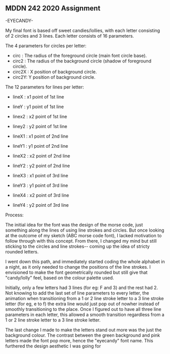 ## MDDN 242 2020 Assignment

-EYECANDY-

My final font is based off sweet candies/lollies, with each letter consisting of 2 circles and 3 lines. Each letter consists of 16 parameters.

The 4 parameters for circles per letter:

- circ : The radius of the foreground circle (main font circle base).
- circ2 : The radius of the background circle (shadow of foreground circle).
- circ2X : X position of background circle.
- circ2Y: Y position of background circle.

The 12 parameters for lines per letter:

- lineX : x1 point of 1st line
- lineY : y1 point of 1st line      
- linex2 : x2 point of 1st line
- liney2 : y2 point of 1st line

- lineX1 : x1 point of 2nd line
- lineY1 : y1 point of 2nd line
- lineX2 : x2 point of 2nd line
- lineY2 : y2 point of 2nd line

- lineX3 : x1 point of 3rd line
- lineY3 : y1 point of 3rd line
- lineX4 : x2 point of 3rd line
- lineY4 : y2 point of 3rd line

Process:

The initial idea for the font was the design of the morse code, just something along the lines of using line strokes and circles. But once looking at the outcome of my sketch (ABC morse code font), I lacked motivation to follow through with this concept. From there, I changed my mind but still sticking to the circles and line strokes-- coming up the idea of stricty rounded letters. 

I went down this path, and immediately started coding the whole alphabet in a night, as it only needed to change the positions of the line strokes. I envisioned to make the font geometrically rounded but still give that "candy/lolly" feel, based on the colour palette used.

Initially, only a few letters had 3 lines (for eg: F and 3) and the rest had 2. Not knowing to add the last set of line parameters to every letter, the animation when transitioning from a 1 or 2 line stroke letter to a 3 line stroke letter (for eg, e to f) the extra line would just pop out of nowher instead of smoothly transitioning to the place. 
Once I figured out to have all three line parameters in each letter, this allowed a smooth transition regardless from a  1 or 2 line stroke letter to a 3 line stroke letter.

The last change I made to make the letters stand out more was the just the background colour. The contrast between the green background and pink letters made the font pop more, hence the "eyecandy" font name. This furthered the design aesthetic I was going for

